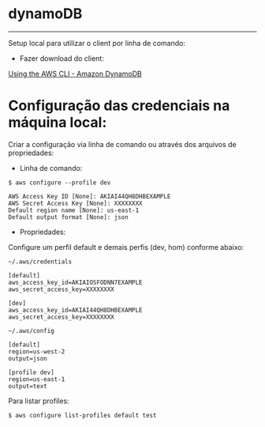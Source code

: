# dynamoDB

----
Setup local para utilizar o client por linha de comando:

- Fazer download do client:

[Using the AWS CLI - Amazon DynamoDB](https://docs.aws.amazon.com/amazondynamodb/latest/developerguide/Tools.CLI.html)


# Configuração das credenciais na máquina local:

 

Criar a configuração via linha de comando ou através dos arquivos de propriedades:

- Linha de comando:
```
$ aws configure --profile dev 
```

```
AWS Access Key ID [None]: AKIAI44QH8DHBEXAMPLE 
AWS Secret Access Key [None]: XXXXXXXX
Default region name [None]: us-east-1 
Default output format [None]: json
``` 

- Propriedades:

Configure um perfil default e demais perfis (dev, hom) conforme abaixo: 
```
~/.aws/credentials
```
```
[default]
aws_access_key_id=AKIAIOSFODNN7EXAMPLE
aws_secret_access_key=XXXXXXXX

[dev]
aws_access_key_id=AKIAI44QH8DHBEXAMPLE
aws_secret_access_key=XXXXXXXX
```
```
~/.aws/config
```
```
[default]
region=us-west-2
output=json

[profile dev]
region=us-east-1
output=text
```

 

Para listar profiles:
```
$ aws configure list-profiles default test
```
